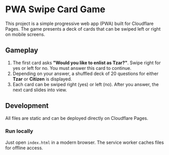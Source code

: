 # PWA Swipe Card Game

This project is a simple progressive web app (PWA) built for Cloudflare Pages. The game presents a deck of cards that can be swiped left or right on mobile screens.

## Gameplay
1. The first card asks **"Would you like to enlist as Tzar?"**. Swipe right for yes or left for no. You must answer this card to continue.
2. Depending on your answer, a shuffled deck of 20 questions for either **Tzar** or **Citizen** is displayed.
3. Each card can be swiped right (yes) or left (no). After you answer, the next card slides into view.

## Development
All files are static and can be deployed directly on Cloudflare Pages.

### Run locally
Just open `index.html` in a modern browser. The service worker caches files for offline access.
